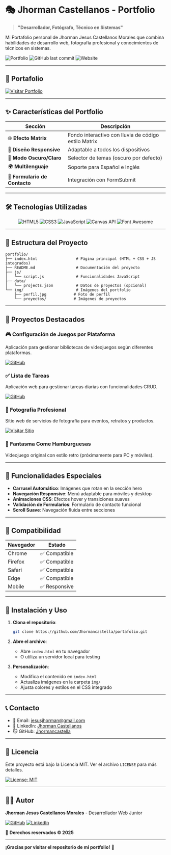 # 🎭 Jhorman Castellanos - Portfolio

> **"Desarrollador, Fotógrafo, Técnico en Sistemas"**

Mi Portafolio personal de Jhorman Jesus Castellanos Morales que combina habilidades de desarrollo web, fotografía profesional y conocimientos de técnicos en sistemas.

![Portfolio](https://img.shields.io/badge/Portfolio-Jhorman_Castellanos-00ff00?style=for-the-badge)
![GitHub last commit](https://img.shields.io/github/last-commit/jhormancastella/portafolio?style=for-the-badge)
![Website](https://img.shields.io/website?url=https%3A%2F%2Fjhormancastella.github.io%2Fportafolio%2F&style=for-the-badge)

---

## 🚀 Portafolio

[![Visitar Portfolio](https://img.shields.io/badge/Visitar-Portfolio-red?style=for-the-badge&logo=matrix)](https://jhormancastella.github.io/portafolio/)

---

## ✨ Características del Portfolio

| Sección | Descripción |
|---------|-------------|
| 🌐 **Efecto Matrix** | Fondo interactivo con lluvia de código estilo Matrix |
| 🎨 **Diseño Responsive** | Adaptable a todos los dispositivos |
| 🌙 **Modo Oscuro/Claro** | Selector de temas (oscuro por defecto) |
| 🌍 **Multilenguaje** | Soporte para Español e Inglés |
| 📧 **Formulario de Contacto** | Integración con FormSubmit |

---

## 🛠️ Tecnologías Utilizadas

<div align="center">

![HTML5](https://img.shields.io/badge/HTML5-E34F26?style=for-the-badge&logo=html5&logoColor=white)
![CSS3](https://img.shields.io/badge/CSS3-1572B6?style=for-the-badge&logo=css3&logoColor=white)
![JavaScript](https://img.shields.io/badge/JavaScript-F7DF1E?style=for-the-badge&logo=javascript&logoColor=black)
![Canvas API](https://img.shields.io/badge/Canvas-API-00ff00?style=for-the-badge)
![Font Awesome](https://img.shields.io/badge/Font_Awesome-339AF0?style=for-the-badge&logo=fontawesome&logoColor=white)

</div>

---

## 📂 Estructura del Proyecto

```
portfolio/
├── index.html                 # Página principal (HTML + CSS + JS integrados)
├── README.md                  # Documentación del proyecto
├── js/
│   └── script.js              # Funcionalidades JavaScript
├── data/
│   └── projects.json          # Datos de proyectos (opcional)
└── img/                       # Imágenes del portfolio
    ├── perfil.jpg            # Foto de perfil
    └── proyectos/            # Imágenes de proyectos
```

---

## 🎯 Proyectos Destacados

### 🎮 Configuración de Juegos por Plataforma
Aplicación para gestionar bibliotecas de videojuegos según diferentes plataformas.

[![GitHub](https://img.shields.io/badge/Ver-Código-blue?style=flat)](https://github.com/Jhormancastella/DesafIo-5-Configuracion-de-Juegos-por-Plataforma)

### ✅ Lista de Tareas
Aplicación web para gestionar tareas diarias con funcionalidades CRUD.

[![GitHub](https://img.shields.io/badge/Ver-Código-blue?style=flat)](https://github.com/Jhormancastella/ListaDeTareas)

### 📸 Fotografía Profesional
Sitio web de servicios de fotografía para eventos, retratos y productos.

[![Visitar Sitio](https://img.shields.io/badge/Visitar-Sitio-orange?style=flat)](https://jhormancastella.github.io/FotoStudioRosy/)

### 👻 Fantasma Come Hamburguesas
Videojuego original con estilo retro (próximamente para PC y móviles).

---

## 🌟 Funcionalidades Especiales

- **Carrusel Automático**: Imágenes que rotan en la sección hero
- **Navegación Responsive**: Menú adaptable para móviles y desktop
- **Animaciones CSS**: Efectos hover y transiciones suaves
- **Validación de Formularios**: Formulario de contacto funcional
- **Scroll Suave**: Navegación fluida entre secciones

---

## 📱 Compatibilidad

| Navegador | Estado |
|-----------|--------|
| Chrome | ✅ Compatible |
| Firefox | ✅ Compatible |
| Safari | ✅ Compatible |
| Edge | ✅ Compatible |
| Mobile | ✅ Responsive |

---

## 🔧 Instalación y Uso

1. **Clona el repositorio**:
   ```bash
   git clone https://github.com/Jhormancastella/portafolio.git
   ```

2. **Abre el archivo**:
   - Abre `index.html` en tu navegador
   - O utiliza un servidor local para testing

3. **Personalización**:
   - Modifica el contenido en `index.html`
   - Actualiza imágenes en la carpeta `img/`
   - Ajusta colores y estilos en el CSS integrado

---

## 📞 Contacto

- 📧 Email: [jesusjhorman@gmail.com](mailto:jesusjhorman@gmail.com)
- 💼 LinkedIn: [Jhorman Castellanos](https://www.linkedin.com/in/jhorman-jesus-castellanos-morales-245b97261)
- 🐱 GitHub: [Jhormancastella](https://github.com/Jhormancastella)

---

## 📜 Licencia

Este proyecto está bajo la Licencia MIT. Ver el archivo `LICENSE` para más detalles.

[![License: MIT](https://img.shields.io/badge/License-MIT-yellow.svg?style=for-the-badge)](https://opensource.org/licenses/MIT)

---

## 👨‍💻 Autor

**Jhorman Jesus Castellanos Morales** - Desarrollador Web Junior

[![GitHub](https://img.shields.io/badge/GitHub-100000?style=for-the-badge&logo=github&logoColor=white)](https://github.com/Jhormancastella)
[![LinkedIn](https://img.shields.io/badge/LinkedIn-0077B5?style=for-the-badge&logo=linkedin&logoColor=white)](https://linkedin.com/in/jhormancastella)

📅 **Derechos reservados © 2025**

---

**¡Gracias por visitar el repositorio de mi portfolio!** 🚀